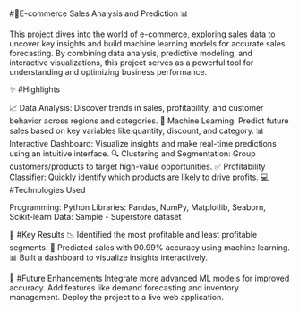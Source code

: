 #🚀E-commerce Sales Analysis and Prediction 📊

This project dives into the world of e-commerce, exploring sales data to uncover key insights and build machine learning models for accurate sales forecasting. By combining data analysis, predictive modeling, and interactive visualizations, this project serves as a powerful tool for understanding and optimizing business performance.

✨ #Highlights

📈 Data Analysis: Discover trends in sales, profitability, and customer behavior across regions and categories.
🤖 Machine Learning: Predict future sales based on key variables like quantity, discount, and category.
📊 Interactive Dashboard: Visualize insights and make real-time predictions using an intuitive interface.
🔍 Clustering and Segmentation: Group customers/products to target high-value opportunities.
✅ Profitability Classifier: Quickly identify which products are likely to drive profits.
💻 #Technologies Used

Programming: Python
Libraries: Pandas, NumPy, Matplotlib, Seaborn, Scikit-learn
Data: Sample - Superstore dataset

🌟 #Key Results
📉 Identified the most profitable and least profitable segments.
🛒 Predicted sales with 90.99% accuracy using machine learning.
📊 Built a dashboard to visualize insights interactively.

🚀 #Future Enhancements
Integrate more advanced ML models for improved accuracy.
Add features like demand forecasting and inventory management.
Deploy the project to a live web application.
